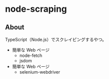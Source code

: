 # node-scraping

## About

TypeScript（Node.js）でスクレイピングするやつ。

- 簡単な Web ページ
  - node-fetch
  - jsdom
- 簡単な Web ページ
  - selenium-webdriver
